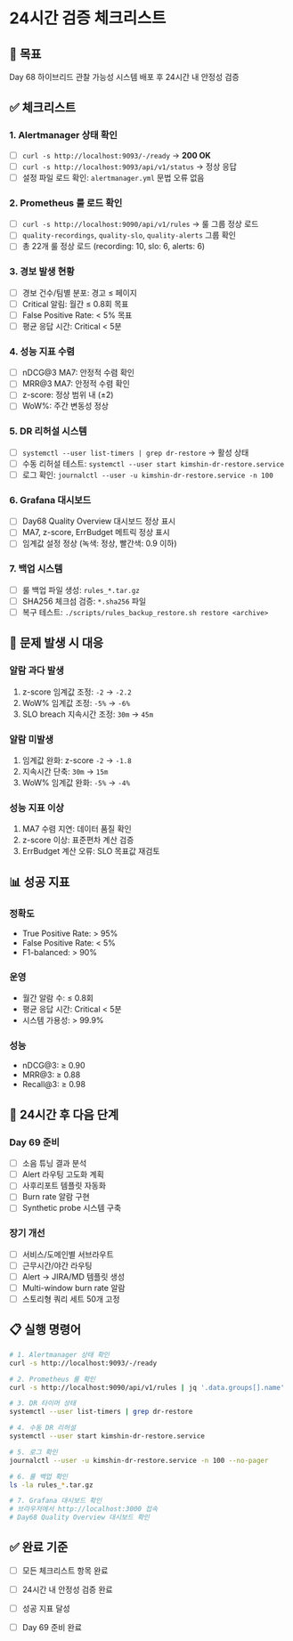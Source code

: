 # 24시간 검증 체크리스트

## 🎯 목표
Day 68 하이브리드 관찰 가능성 시스템 배포 후 24시간 내 안정성 검증

## ✅ 체크리스트

### **1. Alertmanager 상태 확인**
- [ ] `curl -s http://localhost:9093/-/ready` → **200 OK**
- [ ] `curl -s http://localhost:9093/api/v1/status` → 정상 응답
- [ ] 설정 파일 로드 확인: `alertmanager.yml` 문법 오류 없음

### **2. Prometheus 룰 로드 확인**
- [ ] `curl -s http://localhost:9090/api/v1/rules` → 룰 그룹 정상 로드
- [ ] `quality-recordings`, `quality-slo`, `quality-alerts` 그룹 확인
- [ ] 총 22개 룰 정상 로드 (recording: 10, slo: 6, alerts: 6)

### **3. 경보 발생 현황**
- [ ] 경보 건수/팀별 분포: 경고 ≤ 페이지
- [ ] Critical 알림: 월간 ≤ 0.8회 목표
- [ ] False Positive Rate: < 5% 목표
- [ ] 평균 응답 시간: Critical < 5분

### **4. 성능 지표 수렴**
- [ ] nDCG@3 MA7: 안정적 수렴 확인
- [ ] MRR@3 MA7: 안정적 수렴 확인
- [ ] z-score: 정상 범위 내 (±2)
- [ ] WoW%: 주간 변동성 정상

### **5. DR 리허설 시스템**
- [ ] `systemctl --user list-timers | grep dr-restore` → 활성 상태
- [ ] 수동 리허설 테스트: `systemctl --user start kimshin-dr-restore.service`
- [ ] 로그 확인: `journalctl --user -u kimshin-dr-restore.service -n 100`

### **6. Grafana 대시보드**
- [ ] Day68 Quality Overview 대시보드 정상 표시
- [ ] MA7, z-score, ErrBudget 메트릭 정상 표시
- [ ] 임계값 설정 정상 (녹색: 정상, 빨간색: 0.9 이하)

### **7. 백업 시스템**
- [ ] 룰 백업 파일 생성: `rules_*.tar.gz`
- [ ] SHA256 체크섬 검증: `*.sha256` 파일
- [ ] 복구 테스트: `./scripts/rules_backup_restore.sh restore <archive>`

## 🚨 문제 발생 시 대응

### **알람 과다 발생**
1. z-score 임계값 조정: `-2` → `-2.2`
2. WoW% 임계값 조정: `-5%` → `-6%`
3. SLO breach 지속시간 조정: `30m` → `45m`

### **알람 미발생**
1. 임계값 완화: z-score `-2` → `-1.8`
2. 지속시간 단축: `30m` → `15m`
3. WoW% 임계값 완화: `-5%` → `-4%`

### **성능 지표 이상**
1. MA7 수렴 지연: 데이터 품질 확인
2. z-score 이상: 표준편차 계산 검증
3. ErrBudget 계산 오류: SLO 목표값 재검토

## 📊 성공 지표

### **정확도**
- True Positive Rate: > 95%
- False Positive Rate: < 5%
- F1-balanced: > 90%

### **운영**
- 월간 알람 수: ≤ 0.8회
- 평균 응답 시간: Critical < 5분
- 시스템 가용성: > 99.9%

### **성능**
- nDCG@3: ≥ 0.90
- MRR@3: ≥ 0.88
- Recall@3: ≥ 0.98

## 🔄 24시간 후 다음 단계

### **Day 69 준비**
- [ ] 소음 튜닝 결과 분석
- [ ] Alert 라우팅 고도화 계획
- [ ] 사후리포트 템플릿 자동화
- [ ] Burn rate 알람 구현
- [ ] Synthetic probe 시스템 구축

### **장기 개선**
- [ ] 서비스/도메인별 서브라우트
- [ ] 근무시간/야간 라우팅
- [ ] Alert → JIRA/MD 템플릿 생성
- [ ] Multi-window burn rate 알람
- [ ] 스토리형 쿼리 세트 50개 고정

## 📋 실행 명령어

```bash
# 1. Alertmanager 상태 확인
curl -s http://localhost:9093/-/ready

# 2. Prometheus 룰 확인
curl -s http://localhost:9090/api/v1/rules | jq '.data.groups[].name'

# 3. DR 타이머 상태
systemctl --user list-timers | grep dr-restore

# 4. 수동 DR 리허설
systemctl --user start kimshin-dr-restore.service

# 5. 로그 확인
journalctl --user -u kimshin-dr-restore.service -n 100 --no-pager

# 6. 룰 백업 확인
ls -la rules_*.tar.gz

# 7. Grafana 대시보드 확인
# 브라우저에서 http://localhost:3000 접속
# Day68 Quality Overview 대시보드 확인
```

## ✅ 완료 기준

- [ ] 모든 체크리스트 항목 완료
- [ ] 24시간 내 안정성 검증 완료
- [ ] 성공 지표 달성
- [ ] Day 69 준비 완료


